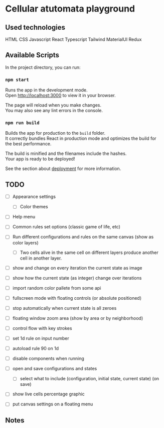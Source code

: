 # Cellular atutomata playground

## Used technologies
HTML
CSS
Javascript
React
Typescript
Tailwind
MaterialUI
Redux


## Available Scripts

In the project directory, you can run:

### `npm start`

Runs the app in the development mode.\
Open [http://localhost:3000](http://localhost:3000) to view it in your browser.

The page will reload when you make changes.\
You may also see any lint errors in the console.

### `npm run build`

Builds the app for production to the `build` folder.\
It correctly bundles React in production mode and optimizes the build for the best performance.

The build is minified and the filenames include the hashes.\
Your app is ready to be deployed!

See the section about [deployment](https://facebook.github.io/create-react-app/docs/deployment) for more information.

## TODO
- [ ] Appearance settings
  - [ ] Color themes
- [ ] Help menu
- [ ] Common rules set options (classic game of life, etc)
- [ ] Run different configurations and rules on the same canvas (show as color layers)
  - [ ] Two cells alive in the same cell on different layers produce another cell in another layer.
- [ ] show and change on every iteration the current state as image
- [ ] show how the current state (as integer) change over iterations
- [ ] import random color pallete from some api
- [ ] fullscreen mode with floating controls (or absolute positioned)
- [ ] stop automatically when current state is all zeroes

- [ ] floating window zoom area (show by area or by neighborhood)
- [ ] control flow with key strokes
- [ ] set 1d rule on input number
- [ ] autoload rule 90 on 1d
- [ ] disable components when running
- [ ] open and save configurations and states
  - [ ] select what to include (configuration, initial state, current state) (on save)
- [ ] show live cells percentage graphic
- [ ] put canvas settings on a floating menu

## Notes
